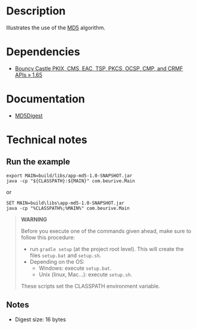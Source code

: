 # Description

Illustrates the use of the [MD5](https://en.wikipedia.org/wiki/MD5) algorithm.

# Dependencies

* [Bouncy Castle PKIX, CMS, EAC, TSP, PKCS, OCSP, CMP, and CRMF APIs » 1.65](https://mvnrepository.com/artifact/org.bouncycastle/bcpkix-jdk15to18/1.65)

# Documentation

* [MD5Digest](https://people.eecs.berkeley.edu/~jonah/bc/org/bouncycastle/crypto/digests/MD5Digest.html)

# Technical notes

## Run the example

    export MAIN=build/libs/app-md5-1.0-SNAPSHOT.jar
    java -cp "${CLASSPATH}:${MAIN}" com.beurive.Main

or

    SET MAIN=build\libs\app-md5-1.0-SNAPSHOT.jar
    java -cp "%CLASSPATH%;%MAIN%" com.beurive.Main

> **WARNING**
>
> Before you execute one of the commands given ahead, make sure to follow this procedure:
>
> * run `gradle setup` (at the project root level). This will create the files `setup.bat` and `setup.sh`.
> * Depending on the OS:
>   * Windows: execute `setup.bat`.
>   * Unix (linux, Mac...): execute `setup.sh`.
>
> These scripts set the CLASSPATH environment variable.

## Notes

* Digest size: 16 bytes 




